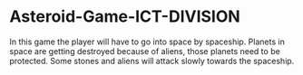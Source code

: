 # Asteroid-Game-ICT-DIVISION
In this game the player will have to go into space by spaceship. Planets in space are getting destroyed because of aliens, those planets need to be protected. Some stones and aliens will attack slowly towards the spaceship.
